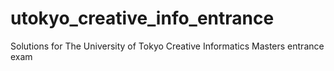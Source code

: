# utokyo_creative_info_entrance
Solutions for The University of Tokyo Creative Informatics Masters entrance exam
